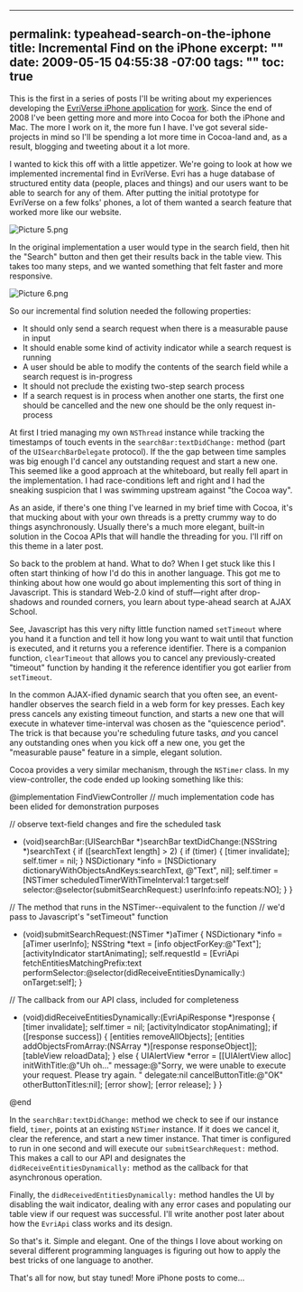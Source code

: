 ----- 
permalink: typeahead-search-on-the-iphone
title: Incremental Find on the iPhone
excerpt: ""
date: 2009-05-15 04:55:38 -07:00
tags: ""
toc: true
-----
This is the first in a series of posts I'll be writing about my experiences developing the [EvriVerse iPhone application](http://itunes.apple.com/WebObjects/MZStore.woa/wa/viewSoftware?id=312716560&mt=8) for [work](http://evri.com). Since the end of 2008 I've been getting more and more into Cocoa for both the iPhone and Mac. The more I work on it, the more fun I have. I've got several side-projects in mind so I'll be spending a lot more time in Cocoa-land and, as a result, blogging and tweeting about it a lot more.

I wanted to kick this off with a little appetizer. We're going to look at how we implemented incremental find in EvriVerse. Evri has a huge database of structured entity data (people, places and things) and our users want to be able to search for any of them. After putting the initial prototype for EvriVerse on a few folks' phones, a lot of them wanted a search feature that worked more like our website.

![Picture 5.png](/images/2009/05/picture-5.png)

In the original implementation a user would type in the search field, then hit the "Search" button and then get their results back in the table view. This takes too many steps, and we wanted something that felt faster and more responsive.

![Picture 6.png](/images/2009/05/picture-6.png)

So our incremental find solution needed the following properties:
*  It should only send a search request when there is a measurable pause in input
*  It should enable some kind of activity indicator while a search request is running
*  A user should be able to modify the contents of the search field while a search request is in-progress
*  It should not preclude the existing two-step search process
*  If a search request is in process when another one starts, the first one should be cancelled and the new one should be the only request in-process


At first I tried managing my own `NSThread` instance while tracking the timestamps of touch events in the `searchBar:textDidChange:` method (part of the `UISearchBarDelegate` protocol). If the the gap between time samples was big enough I'd cancel any outstanding request and start a new one. This seemed like a good approach at the whiteboard, but really fell apart in the implementation. I had race-conditions left and right and I had the sneaking suspicion that I was swimming upstream against "the Cocoa way". 

As an aside, if there's one thing I've learned in my brief time with Cocoa, it's that mucking about with your own threads is a pretty crummy way to do things asynchronously. Usually there's a much more elegant, built-in solution in the Cocoa APIs that will handle the threading for you. I'll riff on this theme in a later post.

So back to the problem at hand. What to do? When I get stuck like this I often start thinking of how I'd do this in another language. This got me to thinking about how one would go about implementing this sort of thing in Javascript. This is standard Web-2.0 kind of stuff—right after drop-shadows and rounded corners, you learn about type-ahead search at AJAX School.

See, Javascript has this very nifty little function named `setTimeout` where you hand it a function and tell it how long you want to wait until that function is executed, and it returns you a reference identifier. There is a companion function, `clearTimeout` that allows you to cancel any previously-created "timeout" function by handing it the reference identifier you got earlier from `setTimeout`.

In the common AJAX-ified dynamic search that you often see, an event-handler observes the search field in a web form for key presses. Each key press cancels any existing timeout function, and starts a new one that will execute in whatever time-interval was chosen as the "quiescence period". The trick is that because you're scheduling future tasks, _and_ you cancel any outstanding ones when you kick off a new one, you get the "measurable pause" feature in a simple, elegant solution.

Cocoa provides a very similar mechanism, through the `NSTimer` class. In my view-controller, the code ended up looking something like this:

@implementation FindViewController
// much implementation code has been elided for demonstration purposes

// observe text-field changes and fire the scheduled task
- (void)searchBar:(UISearchBar *)searchBar textDidChange:(NSString *)searchText {
  if ([searchText length] > 2) {
    if (timer) {
      [timer invalidate];
      self.timer = nil;
    }
    NSDictionary *info = [NSDictionary dictionaryWithObjectsAndKeys:searchText, 
                          @"Text", 
                          nil];
    self.timer = [NSTimer scheduledTimerWithTimeInterval:1
                                                  target:self
                                                selector:@selector(submitSearchRequest:)
                                                userInfo:info
                                                 repeats:NO];
  }
}

// The method that runs in the NSTimer--equivalent to the function 
// we'd pass to Javascript's "setTimeout" function
- (void)submitSearchRequest:(NSTimer *)aTimer {
  NSDictionary *info = [aTimer userInfo];
  NSString *text = [info objectForKey:@"Text"];
  [activityIndicator startAnimating];
  self.requestId = [EvriApi fetchEntitiesMatchingPrefix:text
                                        performSelector:@selector(didReceiveEntitiesDynamically:)
                                               onTarget:self];
}

// The callback from our API class, included for completeness
- (void)didReceiveEntitiesDynamically:(EvriApiResponse *)response {
  [timer invalidate];
  self.timer = nil;
  [activityIndicator stopAnimating];
  if ([response success]) {
    [entities removeAllObjects];
    [entities addObjectsFromArray:(NSArray *)[response responseObject]];
    [tableView reloadData];
  }
  else {
    UIAlertView *error = [[UIAlertView alloc] 
                          initWithTitle:@"Uh oh…"
                          message:@"Sorry, we were unable to execute your request. Please try again.
"
                          delegate:nil
                          cancelButtonTitle:@"OK"
                          otherButtonTitles:nil];
    [error show];
    [error release];
  }
}

@end
</pre>

In the `searchBar:textDidChange:` method we check to see if our instance field, `timer`, points at an existing `NSTimer` instance. If it does we cancel it, clear the reference, and start a new timer instance. That timer is configured to run in one second and will execute our `submitSearchRequest:` method. This makes a call to our API and designates the `didReceiveEntitiesDynamically:` method as the callback for that asynchronous operation.

Finally, the `didReceivedEntitiesDynamically:` method handles the UI by disabling the wait indicator, dealing with any error cases and populating our table view if our request was successful. I'll write another post later about how the `EvriApi` class works and its design.

So that's it. Simple and elegant. One of the things I love about working on several different programming languages is figuring out how to apply the best tricks of one language to another.

That's all for now, but stay tuned! More iPhone posts to come…
